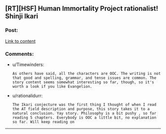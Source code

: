 ## [RT][HSF] Human Immortality Project rationalist! Shinji Ikari

### Post:

[Link to content](https://www.fanfiction.net/s/8882468/1/Human-Immortality-Project)

### Comments:

- u/Timewinders:
  ```
  As others have said, all the characters are OOC. The writing is not that good and spelling, grammar, and tense issues are common. The story content seems somewhat interesting so far, though, so it's worth a look if you like Evangelion.
  ```

- u/rationalidurr:
  ```
  The Ikari conjecture was the first thing I thought of when I read the AT field description and purpose, this story takes it to a natural conclusion. Yay story. Philosophy is a bit pushy , so far reading 5 chapters. Everybody is OOC a little bit, no explanation so far. Will keep reading on
  ```

---

